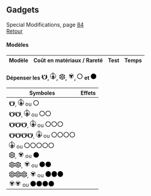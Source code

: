 ## Gadgets
Special Modifications, page [84](https://thetrove.is/Books/Star%20Wars%20[multi]/FFG/Edge%20of%20the%20Empire/Edge%20of%20the%20Empire%20-%20%28SWE14%29%20Special%20Modifications.pdf#page=88)  
[Retour](../index.md)

#### Modèles

| Modèle | Coût en matériaux / Rareté | Test | Temps |
| --- | --: | --- | --- |


#### Dépenser les <img src="../images/advantage.png" width="16">, <img src="../images/triomphe.png" width="16">, <img src="../images/threat.png" width="16">, <img src="../images/despair.png" width="16">, <img src="../images/light.png" width="16"> et <img src="../images/dark.png" width="16">

Symboles | Effets
--- | ---
<img src="../images/advantage.png" width="16">, <img src="../images/triomphe.png" width="16"> ou <img src="../images/light.png" width="16"> | 
<img src="../images/advantage.png" width="16"><img src="../images/advantage.png" width="16">, <img src="../images/triomphe.png" width="16"> ou <img src="../images/light.png" width="16"><img src="../images/light.png" width="16"> | 
<img src="../images/advantage.png" width="16"><img src="../images/advantage.png" width="16"><img src="../images/advantage.png" width="16">, <img src="../images/triomphe.png" width="16"> ou <img src="../images/light.png" width="16"><img src="../images/light.png" width="16"><img src="../images/light.png" width="16"> | 
<img src="../images/advantage.png" width="16"><img src="../images/advantage.png" width="16"><img src="../images/advantage.png" width="16"><img src="../images/advantage.png" width="16">, <img src="../images/triomphe.png" width="16"> ou <img src="../images/light.png" width="16"><img src="../images/light.png" width="16"><img src="../images/light.png" width="16"><img src="../images/light.png" width="16"> | 
<img src="../images/triomphe.png" width="16"> ou <img src="../images/light.png" width="16"><img src="../images/light.png" width="16"><img src="../images/light.png" width="16"><img src="../images/light.png" width="16"><img src="../images/light.png" width="16"> | 
<img src="../images/threat.png" width="16">, <img src="../images/despair.png" width="16"> ou <img src="../images/dark.png" width="16"> | 
<img src="../images/threat.png" width="16"><img src="../images/threat.png" width="16">, <img src="../images/despair.png" width="16"> ou <img src="../images/dark.png" width="16"><img src="../images/dark.png" width="16"> | 
<img src="../images/threat.png" width="16"><img src="../images/threat.png" width="16"><img src="../images/threat.png" width="16">, <img src="../images/despair.png" width="16"> ou <img src="../images/dark.png" width="16"><img src="../images/dark.png" width="16"><img src="../images/dark.png" width="16"> | 
<img src="../images/despair.png" width="16"><img src="../images/despair.png" width="16"> ou <img src="../images/dark.png" width="16"><img src="../images/dark.png" width="16"><img src="../images/dark.png" width="16"><img src="../images/dark.png" width="16"> | 
